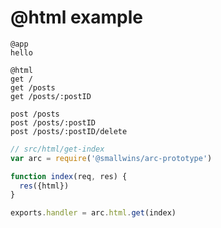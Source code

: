 # @html example

```arc
@app
hello

@html
get /
get /posts
get /posts/:postID

post /posts
post /posts/:postID
post /posts/:postID/delete
```

```javascript
// src/html/get-index
var arc = require('@smallwins/arc-prototype')

function index(req, res) {
  res({html})
}

exports.handler = arc.html.get(index)
```
